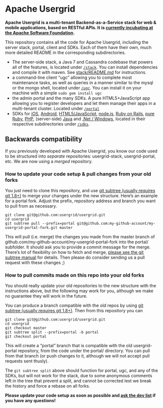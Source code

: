 Apache Usergrid
===============

**Apache Usergrid is a multi-tenant Backend-as-a-Service stack for web & mobile applications, based on RESTful APIs. It is [currently incubating at the Apache Software Foundation](http://usergrid.incubator.apache.org/).**

This repository contains all the code for Apache Usergrid, including the server stack, portal, client and SDKs. Each of them have their own, much more detailed README in the corresponding subdirectories.

* The server-side stack, a Java 7 and Cassandra codebase that powers all of the features, is located under [`/stack`](stack). You can install dependencies and compile it with maven. See [stack/README.md](stack#requirements) for instructions.
* a command-line client “ugc” allowing you to complete most maintenance tasks, as well as queries in a manner similar to the mysql or the mongo shell, located under [`/ugc`](ugc). You can install it on your machine with a simple `sudo gem install ugc`
* the admin portal and the many SDKs. A pure HTML5+JavaScript app allowing you to register developers and let them manage their apps in a multi-tenant cluster. Located under [`/portal`](portal)
* SDKs for [iOS](sdks/ios), [Android](sdks/android), [HTML5/JavaScript](sdks/html5-javascript), [node.js](sdks/nodejs), [Ruby on Rails](ruby-on-rails), [pure Ruby](sdks/ruby), [PHP](sdks/php), (server-side) [Java](sdks/java) and [.Net / Windows](sdks/dotnet), located in their respective subdirectories under [`/sdks`](sdks).


Backwards compatibility
-----------------------

If you previously developed with Apache Usergrid, you know our code used to be structured into _separate_ repositories: usergrid-stack, usergrid-portal, etc. We are now using a _merged_ repository.

### How to update your code setup & pull changes from your old forks

You just need to clone this repository, and use [git subtree (usually requires git 1.8+)](http://engineeredweb.com/blog/how-to-install-git-subtree/) to merge your changes under the new structure. Here’s an example for a portal fork. Adjust the prefix, repository address and branch you want to pull from as necessary.

    git clone git@github.com:usergrid/usergrid.git
    cd usergrid
    git subtree pull --prefix=portal git@github.com:my-github-account/my-usergrid-portal-fork.git master

This will pull (i.e. merge) the changes you made from the master branch of github.com/my-github-account/my-usergrid-portal-fork into the portal/ subfolder. It should ask you to provide a commit message for the merge. There’s lot of flexibility on how to fetch and merge, [please see the git subtree manual](https://github.com/git/git/blob/master/contrib/subtree/git-subtree.txt) for details. Then please do consider sending us a pull request with these changes ;)


### How to pull commits made on this repo into your old forks

You should really update your old repositories to the new structure with the instructions above, but the following may work for you, although we make no guarantee they will work in the future.

You can produce a branch compatible with the old repos by using [git subtree (usually requires git 1.8+)](http://engineeredweb.com/blog/how-to-install-git-subtree/). Then from this repository you can

    git clone git@github.com:usergrid/usergrid.git
    cd usergrid
    git checkout master
    git subtree split --prefix=portal -b portal
    git checkout portal

This will create a “portal” branch that is compatible with the old usergrid-portal repository, from the code under the portal/ directory. You can pull from that branch (or push changes to it, although we will not accept pull requests sent thusly).

The `git subtree split` above should function for portal, ugc, and any of the SDKs, but will not work for the stack, due to some anonymous comments left in the tree that prevent a split, and cannot be corrected lest we break the history and force a rebase on all forks.

**Please update your code setup as soon as possible and [ask the dev list](https://mail-archives.apache.org/mod_mbox/incubator-usergrid-dev/) if you have any questions!**
